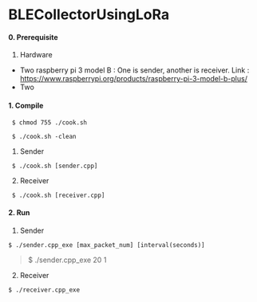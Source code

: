 # BLECollectorUsingLoRa

#### 0. Prerequisite

1) Hardware
- Two raspberry pi 3 model B : One is sender, another is receiver. 
    Link : https://www.raspberrypi.org/products/raspberry-pi-3-model-b-plus/
- Two 

#### 1. Compile

<code> $ chmod 755 ./cook.sh</code>

<code> $ ./cook.sh -clean </code>

1) Sender

<code> $ ./cook.sh [sender.cpp] </code>


2) Receiver

<code> $ ./cook.sh [receiver.cpp] </code>


#### 2. Run

1) Sender

<code>$ ./sender.cpp_exe [max_packet_num] [interval(seconds)] </code>

> $ ./sender.cpp_exe 20 1

2) Receiver

<code>$ ./receiver.cpp_exe </code>
